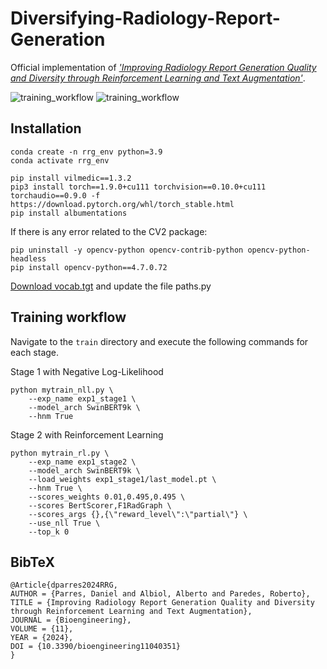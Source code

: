 # Diversifying-Radiology-Report-Generation

Official implementation of [*'Improving Radiology Report Generation Quality and Diversity through Reinforcement Learning and Text Augmentation'*](https://www.mdpi.com/2306-5354/11/4/351).

  ![training_workflow](https://github.com/dparres/Diversifying-Radiology-Report-Generation/assets/114649578/dafd3871-971c-430c-a1ad-3fcf99653d02)
  ![training_workflow](https://github.com/dparres/Diversifying-Radiology-Report-Generation/assets/114649578/8f6d2642-f57b-4381-a3ee-01cf81ac1f94)

## Installation

```
conda create -n rrg_env python=3.9
conda activate rrg_env

pip install vilmedic==1.3.2
pip3 install torch==1.9.0+cu111 torchvision==0.10.0+cu111 torchaudio==0.9.0 -f https://download.pytorch.org/whl/torch_stable.html
pip install albumentations
```
If there is any error related to the CV2 package:
```
pip uninstall -y opencv-python opencv-contrib-python opencv-python-headless 
pip install opencv-python==4.7.0.72
```
 [Download vocab.tgt](https://storage.googleapis.com/vilmedic_dataset/checkpoints/RRG/emnlp22_rl_findings_bertscore_128.zip) and update the file paths.py

 
## Training workflow
Navigate to the `train` directory and execute the following commands for each stage.

Stage 1 with Negative Log-Likelihood
```
python mytrain_nll.py \
    --exp_name exp1_stage1 \
    --model_arch SwinBERT9k \
    --hnm True
```

Stage 2 with Reinforcement Learning
```
python mytrain_rl.py \
    --exp_name exp1_stage2 \
    --model_arch SwinBERT9k \
    --load_weights exp1_stage1/last_model.pt \
    --hnm True \
    --scores_weights 0.01,0.495,0.495 \
    --scores BertScorer,F1RadGraph \
    --scores_args {},{\"reward_level\":\"partial\"} \
    --use_nll True \
    --top_k 0
```

## BibTeX
```
@Article{dparres2024RRG,
AUTHOR = {Parres, Daniel and Albiol, Alberto and Paredes, Roberto},
TITLE = {Improving Radiology Report Generation Quality and Diversity through Reinforcement Learning and Text Augmentation},
JOURNAL = {Bioengineering},
VOLUME = {11},
YEAR = {2024},
DOI = {10.3390/bioengineering11040351}
}
```

